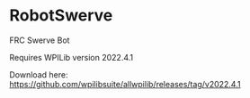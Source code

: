 # RobotSwerve
 FRC Swerve Bot 

Requires WPILib version 2022.4.1 

Download here:
https://github.com/wpilibsuite/allwpilib/releases/tag/v2022.4.1